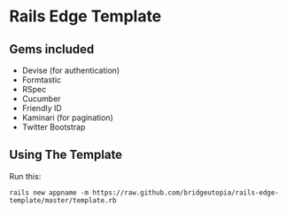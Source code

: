 Rails Edge Template
============================

Gems included
-----------------------------

* Devise (for authentication) 
* Formtastic
* RSpec
* Cucumber
* Friendly ID
* Kaminari (for pagination) 
* Twitter Bootstrap 

                                                                                                         
Using The Template
-----------------------------

Run this: 

    rails new appname -m https://raw.github.com/bridgeutopia/rails-edge-template/master/template.rb 

                                                                        
